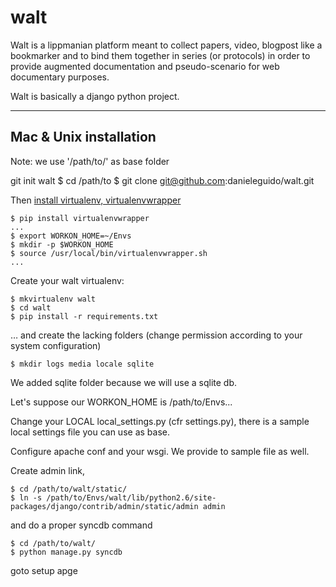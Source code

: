 walt
====

Walt is a lippmanian platform meant to collect papers, video, blogpost like a bookmarker and to
bind them together in series (or protocols) in order to provide augmented documentation and pseudo-scenario for 
web documentary purposes.

Walt is basically a django python project.

---

Mac & Unix installation
---
Note: we use '/path/to/' as base folder

git init walt
	$ cd /path/to
	$ git clone git@github.com:danieleguido/walt.git

Then [install virtualenv, virtualenvwrapper](http://virtualenvwrapper.readthedocs.org/en/latest/)

	$ pip install virtualenvwrapper
	...
	$ export WORKON_HOME=~/Envs
	$ mkdir -p $WORKON_HOME
	$ source /usr/local/bin/virtualenvwrapper.sh
	...
	
Create your walt virtualenv:
	
	$ mkvirtualenv walt
	$ cd walt
	$ pip install -r requirements.txt

… and create the lacking folders (change permission according to your system configuration)

	$ mkdir logs media locale sqlite
	
We added sqlite folder because we will use a sqlite db.



Let's suppose our WORKON_HOME is /path/to/Envs...


Change your LOCAL local_settings.py (cfr settings.py), there is a sample local settings file you can use as base.

Configure apache conf and your wsgi. We provide to sample file as well.

Create admin link,
	
	$ cd /path/to/walt/static/
	$ ln -s /path/to/Envs/walt/lib/python2.6/site-packages/django/contrib/admin/static/admin admin

and do a proper syncdb command
	
	$ cd /path/to/walt/
	$ python manage.py syncdb
	

goto setup apge
